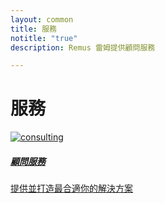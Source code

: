 ```yaml
---
layout: common
title: 服務
notitle: "true"
description: Remus 雷姆提供顧問服務

---
```


<h1 class="mainTitle services">服務</h1>

<div class="service-cards">
    <a href="/docs/services/consulting/" class="card">
        <img src="/images/consulting-icon.svg" alt="consulting">
        <h5 class="title">顧問服務</h5>
        <p>提供並打造最合適你的解決方案</p>
    </a>
</div>
